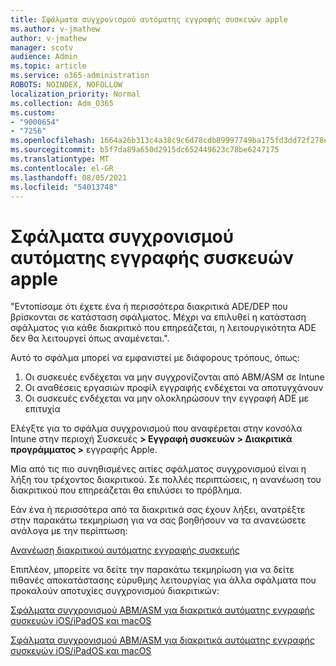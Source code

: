 ```yaml
---
title: Σφάλματα συγχρονισμού αυτόματης εγγραφής συσκευών apple
ms.author: v-jmathew
author: v-jmathew
manager: scotv
audience: Admin
ms.topic: article
ms.service: o365-administration
ROBOTS: NOINDEX, NOFOLLOW
localization_priority: Normal
ms.collection: Adm_O365
ms.custom:
- "9000654"
- "7256"
ms.openlocfilehash: 1664a26b313c4a38c9c6d78cdb89997749ba175fd3dd72f278e99bbd50b0ee84
ms.sourcegitcommit: b5f7da89a650d2915dc652449623c78be6247175
ms.translationtype: MT
ms.contentlocale: el-GR
ms.lasthandoff: 08/05/2021
ms.locfileid: "54013748"
---
```

# <a name="apple-automatic-device-enrollment-sync-errors"></a>Σφάλματα συγχρονισμού αυτόματης εγγραφής συσκευών apple

"Εντοπίσαμε ότι έχετε ένα ή περισσότερα διακριτικά ADE/DEP που βρίσκονται σε κατάσταση σφάλματος. Μέχρι να επιλυθεί η κατάσταση σφάλματος για κάθε διακριτικό που επηρεάζεται, η λειτουργικότητα ADE δεν θα λειτουργεί όπως αναμένεται.".

Αυτό το σφάλμα μπορεί να εμφανιστεί με διάφορους τρόπους, όπως:

1. Οι συσκευές ενδέχεται να μην συγχρονίζονται από ABM/ASM σε Intune
2. Οι αναθέσεις εργασιών προφίλ εγγραφής ενδέχεται να αποτυγχάνουν
3. Οι συσκευές ενδέχεται να μην ολοκληρώσουν την εγγραφή ADE με επιτυχία

Ελέγξτε για το σφάλμα συγχρονισμού που αναφέρεται στην κονσόλα Intune στην περιοχή Συσκευές **> Εγγραφή συσκευών > Διακριτικά προγράμματος >** εγγραφής Apple.

Μία από τις πιο συνηθισμένες αιτίες σφάλματος συγχρονισμού είναι η λήξη του τρέχοντος διακριτικού. Σε πολλές περιπτώσεις, η ανανέωση του διακριτικού που επηρεάζεται θα επιλύσει το πρόβλημα.

Εάν ένα ή περισσότερα από τα διακριτικά σας έχουν λήξει, ανατρέξτε στην παρακάτω τεκμηρίωση για να σας βοηθήσουν να τα ανανεώσετε ανάλογα με την περίπτωση:

[Ανανέωση διακριτικού αυτόματης εγγραφής συσκευής](https://docs.microsoft.com/mem/intune/enrollment/device-enrollment-program-enroll-ios#renew-an-automated-device-enrollment-token)

Επιπλέον, μπορείτε να δείτε την παρακάτω τεκμηρίωση για να δείτε πιθανές αποκατάστασης εύρυθμης λειτουργίας για άλλα σφάλματα που προκαλούν αποτυχίες συγχρονισμού διακριτικών:

[Σφάλματα συγχρονισμού ABM/ASM για διακριτικά αυτόματης εγγραφής συσκευών iOS/iPadOS και macOS](https://docs.microsoft.com/mem/intune/enrollment/troubleshoot-ios-enrollment-errors#sync-token-errors-between-intune-and-ade-dep)







[Σφάλματα συγχρονισμού ABM/ASM για διακριτικά αυτόματης εγγραφής συσκευών iOS/iPadOS και macOS](https://docs.microsoft.com/mem/intune/enrollment/troubleshoot-ios-enrollment-errors#resolutions-when-syncing-tokens-between-intune-and-abmasm-for-automated-device-enrollment)
